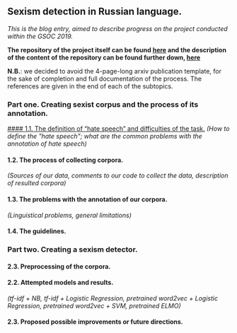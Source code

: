 ## Sexism detection in Russian language.

*This is the blog entry, aimed to describe progress on the project conducted within the GSOC 2019.*

**The repository of the project itself can be found [here](https://github.com/clips/gsoc2019_crosslang) and the description of the content of the repository can be found further down, [here]()**

**N.B.**: we decided to avoid the 4-page-long arxiv publication template, for the sake of completion and full documentation of the process. The references are given in the end of each of the subtopics. 


### Part one. Creating sexist corpus and the process of its annotation.

[#### 1.1. The definition of “hate speech” and difficulties of the task.](hate_speech_theory.md)
*(How to define the "hate speech"; what are the common problems with the annotation of hate speech)*

#### 1.2. The process of collecting corpora.
*(Sources of our data, comments to our code to collect the data, description of resulted corpora)*

#### 1.3. The problems with the annotation of our corpora.

*(Linguistical problems, general limitations)*

#### 1.4. The guidelines.

### Part two. Creating a sexism detector.

#### 2.3. Preprocessing of the corpora.

#### 2.2. Attempted models and results.

*(tf-idf + NB, tf-idf + Logistic Regression, pretrained word2vec + Logistic Regression, pretrained word2vec + SVM, pretrained ELMO)*

#### 2.3. Proposed possible improvements or future directions.

